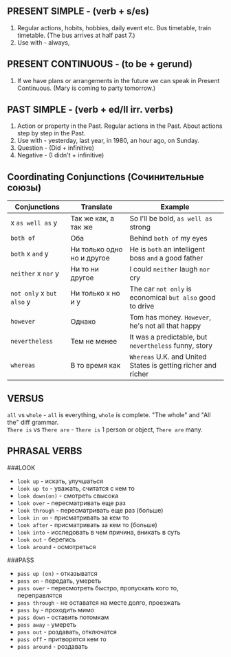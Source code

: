 PRESENT SIMPLE - (verb + s/es)
------------------------------
1. Regular actions, hobits, hobbies, daily event etc. 
   Bus timetable, train timetable. 
   (The bus arrives at half past 7.)
2. Use with - always,

PRESENT CONTINUOUS - (to be + gerund)
-------------------------------------
1. If we have plans or arrangements in the future we can speak in Present Continuous. 
   (Mary is coming to party tomorrow.)

PAST SIMPLE - (verb + ed/II irr. verbs)
---------------------------------------
1. Action or property in the Past. Regular actions in the Past. 
   About actions step by step in the Past.
2. Use with - yesterday, last year, in 1980, an hour ago, on Sunday.
3. Question - (Did + infinitive)
4. Negative - (I didn't + infinitive)

Coordinating Conjunctions (Сочинительные союзы)
-----------------------------------------------
| Conjunctions              | Translate                  | Example                                                       |
| --------------------------|----------------------------| --------------------------------------------------------------|
|  x `as well as` y         | Так же как, а так же       | So I'll be bold, `as well as` strong                          |
| `both of`                 | Оба                        | Behind `both of` my eyes                                      |
| `both` x `and` y          | Ни только одно но и другое | He is `both` an intelligent boss `and` a good father          | 
| `neither` x `nor` y       | Ни то ни другое            | I could `neither` laugh `nor` cry                             |
| `not only` x `but also` y | Ни только x но и y         | The car `not only` is economical `but also` good to drive     |  
| `however`                 | Однако                     | Tom has money. `However`, he's not all that happy             |   
| `nevertheless`            | Тем не менее               | It was a predictable, but `nevertheless` funny, story         |
| `whereas`                 | В то время как             | `Whereas` U.K. and United States is getting richer and richer |

VERSUS
------
`all` vs `whole` - `all` is everything, `whole` is complete. "The whole" and "All the" diff grammar. </br>
`There is` vs `There are` - `There is` 1 person or object, `There are` many. </br>

PHRASAL VERBS
-------------
###LOOK
+ `look up` - искать, улучшаться
+ `look up to` - уважать, считатся с кем то
+ `look down(on)` - смотреть свысока
+ `look over` - пересматривать еще раз
+ `look through` - пересматривать еще раз (больше)
+ `look in on` - присматривать за кем то
+ `look after` - присматривать за кем то (больше)
+ `look into` - исследовать в чем причина, вникать в суть
+ `look out` - берегись
+ `look around` - осмотреться

###PASS
+ `pass up (on)` - отказыватся
+ `pass on` - передать, умереть
+ `pass over` - пересмотреть быстро, пропускать кого то, переправлятся
+ `pass through` - не оставатся на месте долго, проезжать
+ `pass by` - проходить мимо
+ `pass down` - оставить потомкам
+ `pass away` - умереть
+ `pass out` - роздавать, отключатся
+ `pass off` - притворятся кем то
+ `pass around` - роздавать


